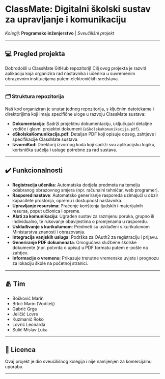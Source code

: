 # ClassMate: Digitalni školski sustav za upravljanje i komunikaciju

*Kolegij*: **Programsko inženjerstvo** | *Sveučilišni projekt*

---

## 💻 Pregled projekta

Dobrodošli u ClassMate GitHub repozitorij! Cilj ovog projekta je razviti aplikaciju koja organizira rad nastavnika i učenika u suvremenim obrazovnim institucijama putem elektroničkih sredstava.

---

### 🗂️ Struktura repozitorija

Naš kod organiziran je unutar jednog repozitorija, s ključnim datotekama i direktorijima koji imaju specifične uloge u razvoju ClassMate sustava:

- **Dokumentacija**: Sadrži projektnu dokumentaciju, uključujući detaljne vodiče i glavni projektni dokument (`eSkolskaKomunikacija.pdf`).
- **eSkolskaKomunikacija.pdf**: Detaljan PDF koji opisuje opseg, zahtjeve i specifikacije ClassMate sustava.
- **IzvorniKod**: Direktorij izvornog koda koji sadrži svu aplikacijsku logiku, korisnička sučelja i usluge potrebne za rad sustava.

---

## ✔️ Funkcionalnosti

- **Registracija učenika**: Automatska dodjela predmeta na temelju odabranog obrazovnog smjera (npr. računalni tehničar, web programer).
- **Raspored nastave**: Automatsko generiranje rasporeda uzimajući u obzir kapacitete prostorija, opremu i dostupnost nastavnika.
- **Upravljanje resursima**: Praćenje korištenja ljudskih i materijalnih resursa, poput učionica i opreme.
- **Alati za komunikaciju**: Ugrađen sustav za razmjenu poruka, grupno ili individualno, te rukovanje obavijestima o promjenama u rasporedu.
- **Usklađivanje s kurikulumom**: Predmeti su usklađeni s kurikulumom Ministarstva znanosti i obrazovanja.
- **Integracija vanjskih usluga**: Podrška za OAuth2 za registraciju i prijavu.
- **Generiranje PDF dokumenata**: Omogućava službene školske dokumente (npr. potvrda o upisu) u PDF formatu putem e-pošte na zahtjev.
- **Informacije o vremenu**: Prikazuje trenutne vremenske uvjete i prognozu za lokaciju škole na početnoj stranici.

---

## 🫂 Tim

- Bošković Marin
- Brkić Marin (Voditelj)
- Gabrić Grga 
- Jeličić Lovre
- Kuzmanić Roko
- Lovrić Leonarda
- Sulić Mislav Luka

---

## 📃 Licenca

Ovaj projekt je dio sveučilišnog kolegija i nije namijenjen za komercijalnu uporabu.

---
